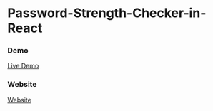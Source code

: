 # Password-Strength-Checker-in-React

### Demo

<a href="https://youtu.be/Wj3RLyV54Ao" rel="nofollow"> Live Demo </a>

### Website
<a href="https://codeat21.com/password-strength-checker-in-react/" rel="nofollow"> Website </a>
